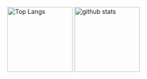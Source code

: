 

<!--
**ren-sugimoto86/ren-sugimoto86** is a ✨ _special_ ✨ repository because its `README.md` (this file) appears on your GitHub profile.

Here are some ideas to get you started:

- 🔭 I’m currently working on ...
- 🌱 I’m currently learning ...
- 👯 I’m looking to collaborate on ...
- 🤔 I’m looking for help with ...
- 💬 Ask me about ...
- 📫 How to reach me: ...
- 😄 Pronouns: ...
- ⚡ Fun fact: ...
-->

<!-- [![Top Langs](https://github-readme-stats.vercel.app/api/top-langs/?username=ren-sugimoto86
)](https://github.com/anuraghazra/github-readme-stats)

[![Anurag's GitHub stats](https://github-readme-stats.vercel.app/api?username=ren-sugimoto86&show_icons=true)](https://github.com/anuraghazra/github-readme-stats) -->

<p align="left"> 
  <img alt="Top Langs" height="150px" src="https://github-readme-stats.vercel.app/api/top-langs/?username=ren-sugimoto86" />
  <img alt="github stats" height="150px" src="https://github-readme-stats.vercel.app/api?username=ren-sugimoto86&show_icons=true" />
</p>